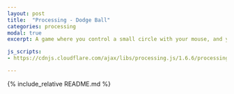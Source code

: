 ```yaml
---
layout: post
title:  "Processing - Dodge Ball"
categories: processing
modal: true
excerpt: A game where you control a small circle with your mouse, and your goal is to get bigger by absorbing smaller circles, while avoiding larger ones (which can absorb you).

js_scripts:
- https://cdnjs.cloudflare.com/ajax/libs/processing.js/1.6.6/processing.js

---
```


<canvas data-processing-sources="dodgeball.pde"></canvas>

{% include_relative README.md %}

